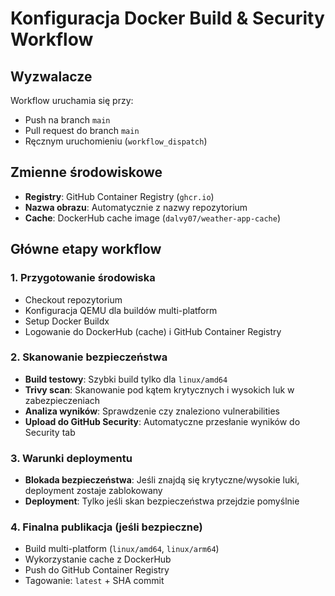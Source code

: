 # Konfiguracja Docker Build & Security Workflow

## Wyzwalacze
Workflow uruchamia się przy:
- Push na branch `main`
- Pull request do branch `main`
- Ręcznym uruchomieniu (`workflow_dispatch`)

## Zmienne środowiskowe
- **Registry**: GitHub Container Registry (`ghcr.io`)
- **Nazwa obrazu**: Automatycznie z nazwy repozytorium
- **Cache**: DockerHub cache image (`dalvy07/weather-app-cache`)

## Główne etapy workflow

### 1. Przygotowanie środowiska
- Checkout repozytorium
- Konfiguracja QEMU dla buildów multi-platform
- Setup Docker Buildx
- Logowanie do DockerHub (cache) i GitHub Container Registry

### 2. Skanowanie bezpieczeństwa
- **Build testowy**: Szybki build tylko dla `linux/amd64`
- **Trivy scan**: Skanowanie pod kątem krytycznych i wysokich luk w zabezpieczeniach
- **Analiza wyników**: Sprawdzenie czy znaleziono vulnerabilities
- **Upload do GitHub Security**: Automatyczne przesłanie wyników do Security tab

### 3. Warunki deploymentu
- **Blokada bezpieczeństwa**: Jeśli znajdą się krytyczne/wysokie luki, deployment zostaje zablokowany
- **Deployment**: Tylko jeśli skan bezpieczeństwa przejdzie pomyślnie

### 4. Finalna publikacja (jeśli bezpieczne)
- Build multi-platform (`linux/amd64`, `linux/arm64`)
- Wykorzystanie cache z DockerHub
- Push do GitHub Container Registry
- Tagowanie: `latest` + SHA commit